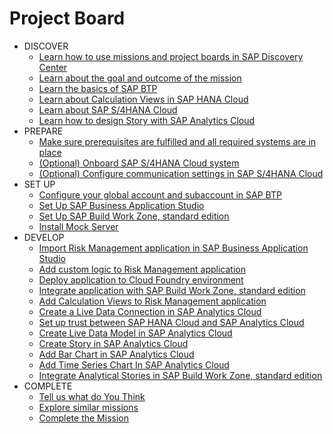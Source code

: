 # Project Board

<!-- disco-toc-start -->
- DISCOVER
    - [Learn how to use missions and project boards in SAP Discovery Center](../../documentation/discover/how-to-use-missions) 
    - [Learn about the goal and outcome of the mission](../../documentation/discover/goal-and-outcome-of-mission)<!-- {"label" : ["OPTIONAL"],""cardName":"Learn about the goal and outcome of the mission"} -->
    - [Learn the basics of SAP BTP](../../documentation/discover/sap-btp-basics)
    - [Learn about Calculation Views in SAP HANA Cloud](../../documentation/discover/sap-hana-cloud)
    - [Learn about SAP S/4HANA Cloud](../../documentation/discover/sap-s4h)
    - [Learn how to design Story with SAP Analytics Cloud](../../documentation/discover/sap-analytics-cloud)         
- PREPARE
    - [Make sure prerequisites are fulfilled and all required systems are in place](../../documentation/prepare/mission-prerequisites)
    - [(Optional) Onboard SAP S/4HANA Cloud system](../../documentation/prepare/s4hc-onboarding)
    - [(Optional) Configure communication settings in SAP S/4HANA Cloud](../../documentation/prepare/s4hana-cloud-to-btp-connectivity)
- SET UP
    - [Configure your global account and subaccount in SAP BTP](../../documentation/set-up/configure-account)
    - [Set Up SAP Business Application Studio](../../documentation/set-up/BAS)
    - [Set Up SAP Build Work Zone, standard edition](../../documentation/set-up/WZSE)
    - [Install Mock Server](../../documentation/set-up/install-mock-server/)
- DEVELOP
    - [Import Risk Management application in SAP Business Application Studio](../../documentation/develop/open-app-in-BAS)
    - [Add custom logic to Risk Management application](../../documentation/develop/add-custom-logic)
    - [Deploy application to Cloud Foundry environment](../../documentation/develop/deploy-application-cf)
    - [Integrate application with SAP Build Work Zone, standard edition](../../documentation/develop/integrate-SBWZ)
    - [Add Calculation Views to Risk Management application](../../documentation/develop/add-calc-view)
    - [Create a Live Data Connection in SAP Analytics Cloud](../../documentation/develop/create-live-conn)
    - [Set up trust between SAP HANA Cloud and SAP Analytics Cloud](../../documentation/develop/trust-sac-hanaloud-sso)
    - [Create Live Data Model in SAP Analytics Cloud](../../documentation/develop/create-live-data-model-sac)
    - [Create Story in SAP Analytics Cloud](../../documentation/develop/create-story-sac)
    - [Add Bar Chart in SAP Analytics Cloud](../../documentation/develop/add-bar-chart-sac)
    - [Add Time Series Chart In SAP Analytics Cloud](../../documentation/develop/add-timeseries-chart-sac)
    - [Integrate Analytical Stories in SAP Build Work Zone, standard edition](../../documentation/develop/integrate-story-SBWZ)
- COMPLETE
    - [Tell us what do You Think](../../documentation/complete/give-feedback)
    - [Explore similar missions](../../documentation/complete/explore-similar-missions)
    - [Complete the Mission](../../documentation/complete/complete-mission)
<!-- disco-toc-end -->
